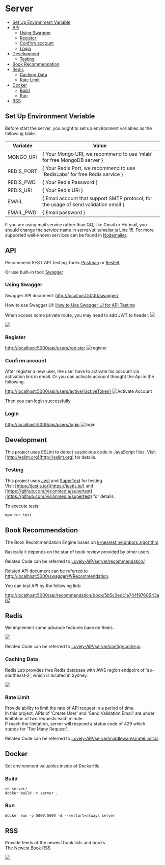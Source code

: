 # Server

- [Set Up Environment Variable](#set-up-environment-variable)
- [API](#api)
    - [Using Swagger](#using-swagger)
    - [Register](#register)
    - [Confirm account](#confirm-account)
    - [Login](#login)
- [Development](#development)
    - [Testing](#testing)
- [Book Recommendation](#book-recommendation)
- [Redis](#redis)
    - [Caching Data](#caching-data)
    - [Rate Limit](#rate-limit)
- [Docker](#docker)
    - [Build](#build)
    - [Run](#run)
- [RSS](#rss)

## Set Up Environment Variable
Before start the server, you ought to set up environment variables as the following table.

| Variable       | Value                                                           |
| ---------- | ------------------------------------------------------------ |
| MONGO_URI  | { Your Mongo URI, we recommend to use 'mlab' for free MongoDB server } |
| REDIS_PORT | { Your Redis Port, we recommend to use 'RedisLabs' for free Redis service  } |
| REDIS_PWD  | { Your Redis Password } |
| REDIS_URI  | { Your Redis URI } |
| EMAIL      | { Email account that support SMTP protocol, for the usage of send validation email }   |
| EMAIL_PWD  | { Email password } |

If you are using mail service rather than QQ, like Gmail or Hotmail, you should change the service name in server/utils/mailer.js Line 15.
For more supported well-known services can be found in [Nodemailer](https://nodemailer.com/smtp/well-known/).

## API
Recommend REST API Testing Tools: [Postman](https://www.getpostman.com/) or [Restlet](https://chrome.google.com/webstore/detail/restlet-client-rest-api-t/aejoelaoggembcahagimdiliamlcdmfm).

Or use built-in tool: [Swagger](https://swagger.io/)

### Using Swagger

Swagger API document: [http://localhost:5000/swagger/](http://localhost:5000/swagger/)

How to use Swagger UI: [How to Use Swagger UI for API Testing](https://www.blazemeter.com/blog/getting-started-with-swagger-ui)

When access some private route, you may need to add JWT to header.
![](https://i.loli.net/2018/07/27/5b59f67a4322b.png)

![](https://i.loli.net/2018/07/27/5b59f74dc06de.png)

### Register
[http://localhost:5000/api/users/register](http://localhost:5000/api/users/register)
![register](https://ws4.sinaimg.cn/large/0069RVTdly1fuo1mr1oc8j31hu0x40z9.jpg)

### Confirm account
After register a new user, the user have to activate his account via activation link in email. Or you can activate account thought the Api in the following.

[http://localhost:5000/api/users/active/{activeToken}](http://localhost:5000/api/users/active/{activeToken})
![Activate Account](https://ws1.sinaimg.cn/large/0069RVTdly1fuo1pd6opvj31i20hujuh.jpg)

Then you can login successfully.

### Login
[http://localhost:5000/api/users/login](http://localhost:5000/api/users/login)
![login](https://ws3.sinaimg.cn/large/0069RVTdly1fuo1kr5lrhj31hm0pydky.jpg)

## Development

This project uses ESLint to detect suspicious code in JavaScript files.
Visit [http://eslint.org](http://eslint.org) for details.

### Testing

This project uses [Jest](https://jestjs.io/) and [SuperTest](https://github.com/visionmedia/supertest) for testing.  
Visit [https://jestjs.io/](https://jestjs.io/) and [https://github.com/visionmedia/supertest](https://github.com/visionmedia/supertest) for details.

To execute tests:

```bash
npm run test
```

## Book Recommendation

The Book Recommendation Engine bases on [k-nearest neighbors algorithm](https://en.wikipedia.org/wiki/K-nearest_neighbors_algorithm).

Basically it depends on the star of book review provided by other users.

Related Code can be referred to [Lovely-AIP/server/recommendation/](https://github.com/Latias94/Lovely-AIP/tree/master/server/recommendation).

Related API document can be referred to [http://localhost:5000/swagger/#/Recommendation](http://localhost:5000/swagger/#/Recommendation).

You can test API by the following link:

[http://localhost:5000/api/recommendation/book/5b5c0edc1e744f9760543a07](http://localhost:5000/api/recommendation/book/5b5c0edc1e744f9760543a07)

## Redis
We implement some advance features base on Redis.

![](https://i.loli.net/2018/09/12/5b98811a057e3.png)

Related Code can be referred to [Lovely-AIP/server/config/cache.js](https://github.com/Latias94/Lovely-AIP/blob/master/server/config/cache.js).

### Caching Data
Redis Lab provides free Redis database with AWS region endpoint of 'ap-southeast-2', which is located in Sydney.

![](https://i.loli.net/2018/09/13/5b99dafd4186c.png)

### Rate Limit
Provide ability to limit the rate of API request in a period of time.  
In this project, APIs of 'Create User' and 'Send Validation Email' are under limitation of two requests each minute.   
If reach the limitation, server will respond a status code of 429 which stands for 'Too Many Request'.

Related Code can be referred to [Lovely-AIP/server/middlewares/rateLimit.js](https://github.com/Latias94/Lovely-AIP/blob/master/server/middlewares/rateLimit.js).

## Docker
Set environment valuables inside of Dockerfile.

### Build

```shell
cd server/
docker build -t server .
```

### Run

```shell
docker run -p 5000:5000 -d --restart=always server
```

## RSS
Provide feeds of the newest book lists and books.  
[The Newest Book RSS](https://lovely-aip.herokuapp.com/api/feed/books)

![](https://i.loli.net/2018/10/06/5bb8d65366cae.png)
